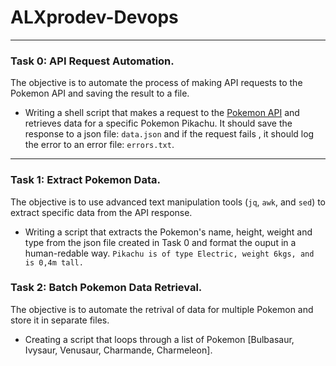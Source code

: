 # ALXprodev-Devops

---

### Task 0: API Request Automation.

The objective is to automate the process of making API requests to the Pokemon API and saving the result to a file.

* Writing a shell script that makes a request to the [Pokemon API](https://pokeapi.co/api/v2/pokemon/) and retrieves data for a specific Pokemon Pikachu. It should save the response to a json  file: `data.json` and if the request fails , it should log the error to an error file: `errors.txt`.

---

### Task 1: Extract Pokemon Data.

 The objective is to use advanced text manipulation  tools (`jq`, `awk`, and `sed`) to extract specific data from the API response.

 *  Writing a script that extracts the Pokemon's name, height, weight and type from the json file created in Task 0 and format the ouput in a human-redable way. `Pikachu is of type Electric, weight 6kgs, and is 0,4m tall.`

 ### Task 2: Batch Pokemon Data Retrieval.

 The objective is to automate the retrival of data for multiple Pokemon and store it in separate files.

 * Creating a script that loops through a list of Pokemon [Bulbasaur, Ivysaur, Venusaur, Charmande, Charmeleon]. 

